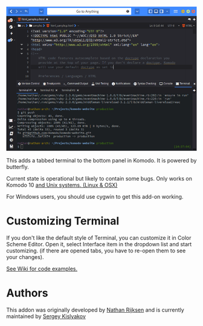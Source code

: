 ![Screenshot](screenshot.png)

This adds a tabbed terminal to the bottom panel in Komodo. It is powered by
butterfly.

Current state is operational but likely to contain some bugs. Only works on
Komodo 10 [and Unix systems. (Linux & OSX)](https://github.com/Defman21/komodo-terminal-butterfly/issues/1#issuecomment-221905818)

For Windows users, you should use cygwin to get this add-on working.

# Customizing Terminal

If you don't like the default style of Terminal, you can customize it
in Color Scheme Editor. Open it, select Interface item in the dropdown list and
start customizing. (if there are opened tabs, you have to re-open them to
see your changes).

[See Wiki for code examples.](https://github.com/Defman21/komodo-terminal-butterfly/wiki/Customizing-Terminal)

# Authors

This addon was originally developed by [Nathan Rijksen](https://github.com/Naatan) and is currently maintained by [Sergey Kislyakov](https://github.com/Defman21)
